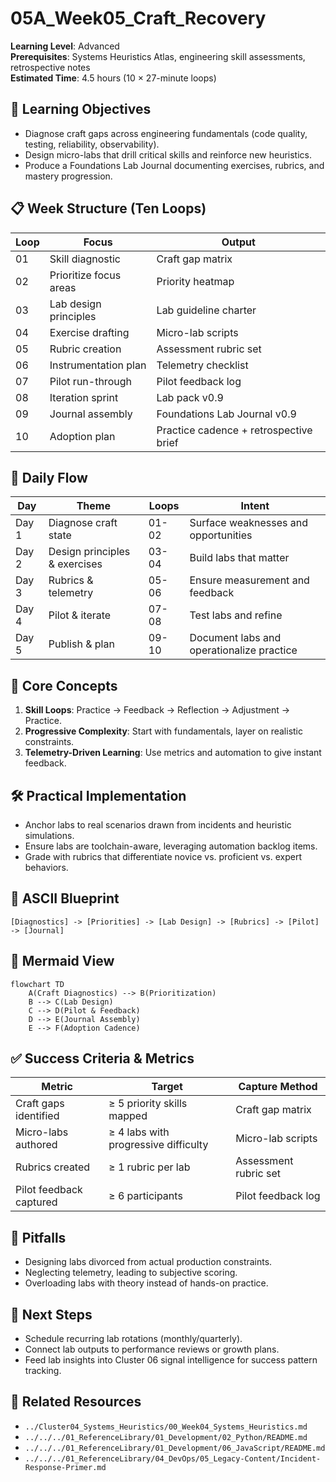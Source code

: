 # 05A_Week05_Craft_Recovery

**Learning Level**: Advanced  
**Prerequisites**: Systems Heuristics Atlas, engineering skill assessments, retrospective notes  
**Estimated Time**: 4.5 hours (10 × 27-minute loops)

## 🎯 Learning Objectives

- Diagnose craft gaps across engineering fundamentals (code quality, testing, reliability, observability).
- Design micro-labs that drill critical skills and reinforce new heuristics.
- Produce a Foundations Lab Journal documenting exercises, rubrics, and mastery progression.

## 📋 Week Structure (Ten Loops)

| Loop | Focus | Output |
| --- | --- | --- |
| 01 | Skill diagnostic | Craft gap matrix |
| 02 | Prioritize focus areas | Priority heatmap |
| 03 | Lab design principles | Lab guideline charter |
| 04 | Exercise drafting | Micro-lab scripts |
| 05 | Rubric creation | Assessment rubric set |
| 06 | Instrumentation plan | Telemetry checklist |
| 07 | Pilot run-through | Pilot feedback log |
| 08 | Iteration sprint | Lab pack v0.9 |
| 09 | Journal assembly | Foundations Lab Journal v0.9 |
| 10 | Adoption plan | Practice cadence + retrospective brief |

## 🔄 Daily Flow

| Day | Theme | Loops | Intent |
| --- | --- | --- | --- |
| Day 1 | Diagnose craft state | 01-02 | Surface weaknesses and opportunities |
| Day 2 | Design principles & exercises | 03-04 | Build labs that matter |
| Day 3 | Rubrics & telemetry | 05-06 | Ensure measurement and feedback |
| Day 4 | Pilot & iterate | 07-08 | Test labs and refine |
| Day 5 | Publish & plan | 09-10 | Document labs and operationalize practice |

## 🧠 Core Concepts

1. **Skill Loops**: Practice → Feedback → Reflection → Adjustment → Practice.
2. **Progressive Complexity**: Start with fundamentals, layer on realistic constraints.
3. **Telemetry-Driven Learning**: Use metrics and automation to give instant feedback.

## 🛠️ Practical Implementation

- Anchor labs to real scenarios drawn from incidents and heuristic simulations.
- Ensure labs are toolchain-aware, leveraging automation backlog items.
- Grade with rubrics that differentiate novice vs. proficient vs. expert behaviors.

## 📐 ASCII Blueprint

```text
[Diagnostics] -> [Priorities] -> [Lab Design] -> [Rubrics] -> [Pilot] -> [Journal]
```

## 🧩 Mermaid View

```mermaid
flowchart TD
    A(Craft Diagnostics) --> B(Prioritization)
    B --> C(Lab Design)
    C --> D(Pilot & Feedback)
    D --> E(Journal Assembly)
    E --> F(Adoption Cadence)
```

## ✅ Success Criteria & Metrics

| Metric | Target | Capture Method |
| --- | --- | --- |
| Craft gaps identified | ≥ 5 priority skills mapped | Craft gap matrix |
| Micro-labs authored | ≥ 4 labs with progressive difficulty | Micro-lab scripts |
| Rubrics created | ≥ 1 rubric per lab | Assessment rubric set |
| Pilot feedback captured | ≥ 6 participants | Pilot feedback log |

## 🚧 Pitfalls

- Designing labs divorced from actual production constraints.
- Neglecting telemetry, leading to subjective scoring.
- Overloading labs with theory instead of hands-on practice.

## 🧵 Next Steps

- Schedule recurring lab rotations (monthly/quarterly).
- Connect lab outputs to performance reviews or growth plans.
- Feed lab insights into Cluster 06 signal intelligence for success pattern tracking.

## 🔗 Related Resources

- `../Cluster04_Systems_Heuristics/00_Week04_Systems_Heuristics.md`
- `../../../01_ReferenceLibrary/01_Development/02_Python/README.md`
- `../../../01_ReferenceLibrary/01_Development/06_JavaScript/README.md`
- `../../../01_ReferenceLibrary/04_DevOps/05_Legacy-Content/Incident-Response-Primer.md`
